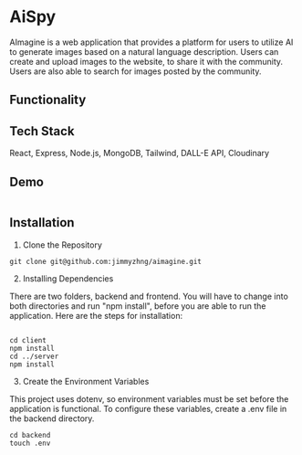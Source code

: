 # AiSpy

AImagine is a web application that provides a platform for users to utilize AI to generate images based on a natural language description. Users can create and upload images to the website, to share it with the community. Users are also able to search for images posted by the community.

## Functionality

## Tech Stack

React, Express, Node.js, MongoDB, Tailwind, DALL-E API, Cloudinary

## Demo

![]()

## Installation

1. Clone the Repository

```
git clone git@github.com:jimmyzhng/aimagine.git
```

2. Installing Dependencies

There are two folders, backend and frontend. You will have to change into both directories and run "npm install", before you are able to run the application. Here are the steps for installation:

```

cd client
npm install
cd ../server
npm install

```

3. Create the Environment Variables

This project uses dotenv, so environment variables must be set before the application is functional. To configure these variables, create a .env file in the backend directory.

```
cd backend
touch .env
```
